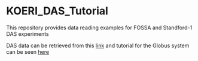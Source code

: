 # KOERI_DAS_Tutorial
This repository provides data reading examples for FOSSA and Standford-1 DAS experiments

DAS data can be retrieved from this [link](https://app.globus.org/file-manager?origin_id=706e304c-5def-11ec-9b5c-f9dfb1abb183&origin_path=%2F) and 
tutorial for the Globus system can be seen [here](https://youtu.be/bpnVcAN99WY)
